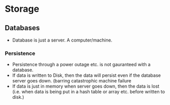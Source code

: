 # Storage

## Databases
- Database is just a server. A computer/machine.

### Persistence
- Persistence through a power outage etc. is not gauranteed with a database.
- If data is written to Disk, then the data will persist even if the database server goes down. (barring catastrophic machine failure
- If data is just in memory when server goes down, then the data is lost (i.e. when data is being put in a hash table or array etc. before written to disk.)  